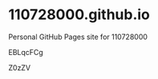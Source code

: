 # 110728000.github.io
Personal GitHub Pages site for 110728000


























































EBLqcFCg

Z0zZV
